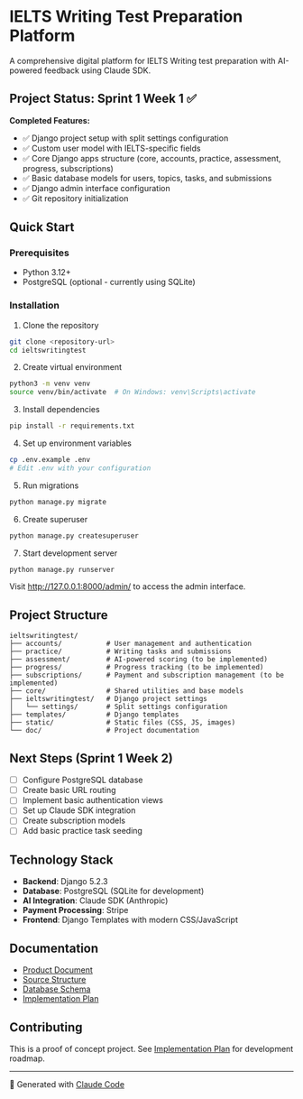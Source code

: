 # IELTS Writing Test Preparation Platform

A comprehensive digital platform for IELTS Writing test preparation with AI-powered feedback using Claude SDK.

## Project Status: Sprint 1 Week 1 ✅

**Completed Features:**
- ✅ Django project setup with split settings configuration
- ✅ Custom user model with IELTS-specific fields
- ✅ Core Django apps structure (core, accounts, practice, assessment, progress, subscriptions)
- ✅ Basic database models for users, topics, tasks, and submissions
- ✅ Django admin interface configuration
- ✅ Git repository initialization

## Quick Start

### Prerequisites
- Python 3.12+
- PostgreSQL (optional - currently using SQLite)

### Installation

1. Clone the repository
```bash
git clone <repository-url>
cd ieltswritingtest
```

2. Create virtual environment
```bash
python3 -m venv venv
source venv/bin/activate  # On Windows: venv\Scripts\activate
```

3. Install dependencies
```bash
pip install -r requirements.txt
```

4. Set up environment variables
```bash
cp .env.example .env
# Edit .env with your configuration
```

5. Run migrations
```bash
python manage.py migrate
```

6. Create superuser
```bash
python manage.py createsuperuser
```

7. Start development server
```bash
python manage.py runserver
```

Visit http://127.0.0.1:8000/admin/ to access the admin interface.

## Project Structure

```
ieltswritingtest/
├── accounts/           # User management and authentication
├── practice/           # Writing tasks and submissions
├── assessment/         # AI-powered scoring (to be implemented)
├── progress/           # Progress tracking (to be implemented)
├── subscriptions/      # Payment and subscription management (to be implemented)
├── core/               # Shared utilities and base models
├── ieltswritingtest/   # Django project settings
│   └── settings/       # Split settings configuration
├── templates/          # Django templates
├── static/             # Static files (CSS, JS, images)
└── doc/                # Project documentation
```

## Next Steps (Sprint 1 Week 2)

- [ ] Configure PostgreSQL database
- [ ] Create basic URL routing
- [ ] Implement basic authentication views
- [ ] Set up Claude SDK integration
- [ ] Create subscription models
- [ ] Add basic practice task seeding

## Technology Stack

- **Backend**: Django 5.2.3
- **Database**: PostgreSQL (SQLite for development)
- **AI Integration**: Claude SDK (Anthropic)
- **Payment Processing**: Stripe
- **Frontend**: Django Templates with modern CSS/JavaScript

## Documentation

- [Product Document](doc/00_product_doc.md)
- [Source Structure](doc/02_source_structure.md)
- [Database Schema](doc/03_database_schema.md)
- [Implementation Plan](doc/04_implementation_plan.md)

## Contributing

This is a proof of concept project. See [Implementation Plan](doc/04_implementation_plan.md) for development roadmap.

---

🤖 Generated with [Claude Code](https://claude.ai/code)